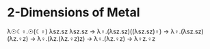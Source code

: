 # 2-Dimensions of Metal
λ☉☾♀.☉(☾♀) λsz.sz λsz.sz
→ λ♀.(λsz.sz)((λsz.sz)♀)
→ λ♀.(λsz.sz)(λz.♀z)
→ λ♀.(λz.(λz.♀z)z)
→ λ♀.(λz.♀z)
→ λ♀z.♀z
